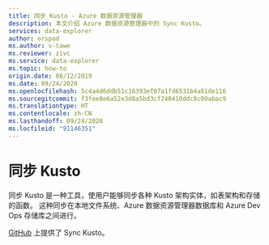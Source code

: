 ```yaml
---
title: 同步 Kusto - Azure 数据资源管理器
description: 本文介绍 Azure 数据资源管理器中的 Sync Kusto。
services: data-explorer
author: orspod
ms.author: v-tawe
ms.reviewer: zivc
ms.service: data-explorer
ms.topic: how-to
origin.date: 08/12/2019
ms.date: 09/24/2020
ms.openlocfilehash: 5c4a4d6ddb51c16393ef07a1fd6531b4a81de116
ms.sourcegitcommit: f3fee8e6a52e3d8a5bd3cf240410ddc8c09abac9
ms.translationtype: HT
ms.contentlocale: zh-CN
ms.lasthandoff: 09/24/2020
ms.locfileid: "91146351"
---
```

# <a name="sync-kusto"></a>同步 Kusto

同步 Kusto 是一种工具，使用户能够同步各种 Kusto 架构实体，如表架构和存储的函数。 这种同步在本地文件系统、Azure 数据资源管理器数据库和 Azure Dev Ops 存储库之间进行。

[GitHub](https://github.com/microsoft/synckusto) 上提供了 Sync Kusto。
